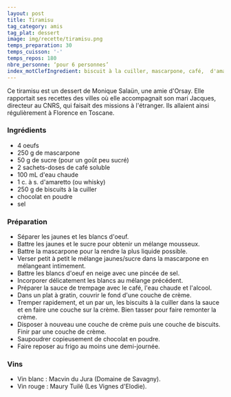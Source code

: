 ```yaml
---
layout: post
title: Tiramisu
tag_category: amis
tag_plat: dessert
image: img/recette/tiramisu.png
temps_preparation: 30
temps_cuisson: '-'
temps_repos: 180
nbre_personne: ‘pour 6 personnes’
index_motClefIngredient: biscuit à la cuiller, mascarpone, café,  d'amaretto | amaretto, chocolat
---
```

Ce tiramisu est un dessert de Monique Salaün, une amie d'Orsay. Elle rapportait ses recettes des villes où elle accompagnait son mari Jacques, directeur au CNRS, qui faisait des missions à l'étranger. Ils allaient ainsi régulièrement à Florence en Toscane.

### Ingrédients
* 4 oeufs
* 250 g de mascarpone
* 50 g de sucre (pour un goût peu sucré)
* 2 sachets-doses de café soluble
* 100 mL d'eau chaude
* 1 c. à s. d'amaretto (ou whisky)
* 250 g de biscuits à la cuiller
* chocolat en poudre
* sel


### Préparation
* Séparer les jaunes et les blancs d'oeuf.
* Battre les jaunes et le sucre pour obtenir un mélange mousseux.
* Battre la mascarpone pour la rendre la plus liquide possible.
* Verser petit à petit le mélange jaunes/sucre dans la mascarpone en mélangeant intimement.
* Battre les blancs d'oeuf en neige avec une pincée de sel.
* Incorporer délicatement les blancs au mélange précédent.
* Préparer la sauce de trempage avec le café, l'eau chaude et l'alcool.
* Dans un plat à gratin, couvrir le fond d'une couche de crème.
* Tremper rapidement, et un par un, les biscuits à la cuiller dans la sauce et en faire une couche sur la crème. Bien tasser pour faire remonter la crème.
* Disposer à nouveau une couche de crème puis une couche de biscuits. Finir par une couche de crème.
* Saupoudrer copieusement de chocolat en poudre.
* Faire reposer au frigo au moins une demi-journée.


### Vins
* Vin blanc : Macvin du Jura (Domaine de Savagny).
* Vin rouge : Maury Tuilé	(Les Vignes d'Elodie).
